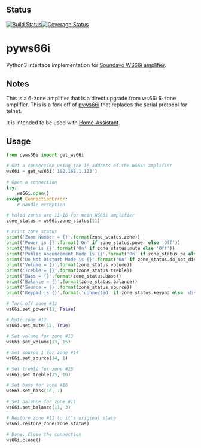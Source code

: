 ## Status
[![Build Status](https://app.travis-ci.com/ssaenger/ws66i.svg?branch=master)](https://app.travis-ci.com/ssaenger/ws66i)[![Coverage Status](https://coveralls.io/repos/github/ssaenger/ws66i/badge.svg?branch=master)](https://coveralls.io/github/ssaenger/ws66i?branch=master)

# pyws66i
Python3 interface implementation for [Soundavo WS66i amplifier](https://www.soundavo.com/products/ws-66i).

## Notes
This is a 6-zone amplifier that is a direct upgrade from ws66i 6-zone amplifier. This is a fork off of [pyws66i](https://github.com/etsinko/pyws66i) that replaces the serial protocol for telnet.

It is intended to be used with [Home-Assistant](http://home-assistant.io).

## Usage
```python
from pyws66i import get_ws66i

# Get a connection using the IP address of the WS66i amplifier
ws66i = get_ws66i('192.168.1.123')

# Open a connection
try:
    ws66i.open()
except ConnectionError:
    # Handle exception

# Valid zones are 11-16 for main WS66i amplifier
zone_status = ws66i.zone_status(11)

# Print zone status
print('Zone Number = {}'.format(zone_status.zone))
print('Power is {}'.format('On' if zone_status.power else 'Off'))
print('Mute is {}'.format('On' if zone_status.mute else 'Off'))
print('Public Anouncement Mode is {}'.format('On' if zone_status.pa else 'Off'))
print('Do Not Disturb Mode is {}'.format('On' if zone_status.do_not_disturb else 'Off'))
print('Volume = {}'.format(zone_status.volume))
print('Treble = {}'.format(zone_status.treble))
print('Bass = {}'.format(zone_status.bass))
print('Balance = {}'.format(zone_status.balance))
print('Source = {}'.format(zone_status.source))
print('Keypad is {}'.format('connected' if zone_status.keypad else 'disconnected'))

# Turn off zone #11
ws66i.set_power(11, False)

# Mute zone #12
ws66i.set_mute(12, True)

# Set volume for zone #13
ws66i.set_volume(13, 15)

# Set source 1 for zone #14
ws66i.set_source(14, 1)

# Set treble for zone #15
ws66i.set_treble(15, 10)

# Set bass for zone #16
ws66i.set_bass(16, 7)

# Set balance for zone #11
ws66i.set_balance(11, 3)

# Restore zone #11 to it's original state
ws66i.restore_zone(zone_status)

# Done. Close the connection
ws66i.close()
```
